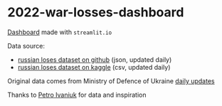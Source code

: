 # 2022-war-losses-dashboard

[Dashboard](https://war-losses-russia-dashbrd.streamlit.app/) made with `streamlit.io`

Data source:  
- [russian loses dataset on github](https://github.com/PetroIvaniuk/2022-Ukraine-Russia-War-Dataset) (json, updated daily)
- [russian loses dataset on kaggle](https://www.kaggle.com/datasets/piterfm/2022-ukraine-russian-war) (csv, updated daily)

Original data comes from Ministry of Defence of Ukraine [daily updates](https://www.mil.gov.ua/en/)

Thanks to [Petro Ivaniuk](https://github.com/PetroIvaniuk) for data and inspiration
